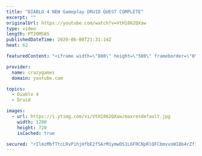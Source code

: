 ```yaml
---
title: "DIABLO 4 NEW Gameplay DRUID QUEST COMPLETE"
excerpt: ""
originalUrl: https://youtube.com/watch?v=VtH1862QXaw
type: video
length: PT20M58S
publishedDateTime: 2020-06-08T21:31:14Z
heat: 62

featuredContent: "<iframe width=\"800\" height=\"500\" frameborder=\"0\" src=\"https://www.youtube.com/embed/VtH1862QXaw\" allow=\"accelerometer; autoplay; encrypted-media; gyroscope; picture-in-picture\" allowfullscreen></iframe>"

provider:
  name: crazygames
  domain: youtube.com

topics:
  - Diablo 4
  - Druid

images:
  - url: https://i.ytimg.com/vi/VtH1862QXaw/maxresdefault.jpg
    width: 1280
    height: 720
    isCached: true

secured: "rIlmzMbfTtcLRvPihjHfbE2f5ArM1ymwDS1L6FRCNpRlQFCbmvvoW18b4rZf36TJyxZDa7FNDYmcynBK5AtvUzgXfiwx2VYFMK4SXWbGMC7fKzTPeUOb80mHAGhu1v4ye3XpMEAVedyQHiXxuKv/4ESls2XeFkRDLIDSe0zLMN147HACFsZZ/CueoxlPVYnBT6mEzipiZuzb+dMsOWKvstK/qNeDcD2qlwFei3IrWWEblfMWFYRKzdBEXcO5N6RGXPbEzBDjOigBZ7UDV9opwhZCFn6GJhdLYTcF7XmlU57GrrfPzMMFb1+labgW6z4rSCyJ/AaTP61mu3EKk13ZA71UbSr5q9IjSEF+YaC5k2J9rfNCLQs9TaXOo4UXqOAGVfPs53fWv6Z6Hvrp4NKG6yJfd9HKPS31icCiuSh2MGc=;7ohAFwxMEAE+mVBzc51i2w=="
---
```



